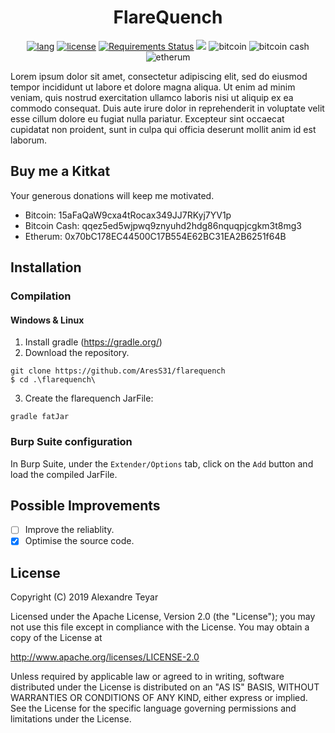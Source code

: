 <p align="center">
  <h1 align="center">FlareQuench</h1>
  <p align="center">
      <a href="https://www.java.com"><img alt="lang" src="https://img.shields.io/badge/lang-Java-blue.svg"></a>
      <a href="https://opensource.org/licenses/Apache-2.0"><img alt="license" src="https://img.shields.io/badge/license-Apache%202.0-red.svg"></a>
      <a href="https://requires.io/github/AresS31/flarequench/requirements/?branch=master"><img src="https://requires.io/github/AresS31/flarequench/requirements.svg?branch=master" alt="Requirements Status" /></a>
      <a href="https://www.codacy.com/manual/AresS31/flarequench?utm_source=github.com&amp;utm_medium=referral&amp;utm_content=AresS31/flarequench&amp;utm_campaign=Badge_Grade"><img src="https://api.codacy.com/project/badge/Grade/215a78f224944b58b0805ad2dee266fa"/></a>
      <img alt="bitcoin" src="https://img.shields.io/badge/bitcoin-15aFaQaW9cxa4tRocax349JJ7RKyj7YV1p-yellow.svg">
      <img alt="bitcoin cash" src="https://img.shields.io/badge/bitcoin%20cash-qqez5ed5wjpwq9znyuhd2hdg86nquqpjcgkm3t8mg3-yellow.svg">
      <img alt="etherum" src="https://img.shields.io/badge/etherum-0x70bC178EC44500C17B554E62BC31EA2B6251f64B-yellow.svg">
  </p>
</p>

Lorem ipsum dolor sit amet, consectetur adipiscing elit, sed do eiusmod tempor incididunt ut labore et dolore magna aliqua. Ut enim ad minim veniam, quis nostrud exercitation ullamco laboris nisi ut aliquip ex ea commodo consequat. Duis aute irure dolor in reprehenderit in voluptate velit esse cillum dolore eu fugiat nulla pariatur. Excepteur sint occaecat cupidatat non proident, sunt in culpa qui officia deserunt mollit anim id est laborum.

## Buy me a Kitkat

Your generous donations will keep me motivated.

* Bitcoin: 15aFaQaW9cxa4tRocax349JJ7RKyj7YV1p
* Bitcoin Cash: qqez5ed5wjpwq9znyuhd2hdg86nquqpjcgkm3t8mg3
* Etherum: 0x70bC178EC44500C17B554E62BC31EA2B6251f64B

## Installation

### Compilation

#### Windows & Linux

1. Install gradle (<https://gradle.org/>)
2. Download the repository.

```console
git clone https://github.com/AresS31/flarequench
$ cd .\flarequench\
```

3. Create the flarequench JarFile:

```console
gradle fatJar
```

### Burp Suite configuration

In Burp Suite, under the `Extender/Options` tab, click on the `Add` button and load the compiled JarFile. 

## Possible Improvements

* [ ] Improve the reliablity.
* [x] Optimise the source code.

## License

Copyright (C) 2019 Alexandre Teyar

Licensed under the Apache License, Version 2.0 (the "License");
you may not use this file except in compliance with the License.
You may obtain a copy of the License at

<http://www.apache.org/licenses/LICENSE-2.0>

Unless required by applicable law or agreed to in writing, software
distributed under the License is distributed on an "AS IS" BASIS,
WITHOUT WARRANTIES OR CONDITIONS OF ANY KIND, either express or implied.
See the License for the specific language governing permissions and
limitations under the License.
